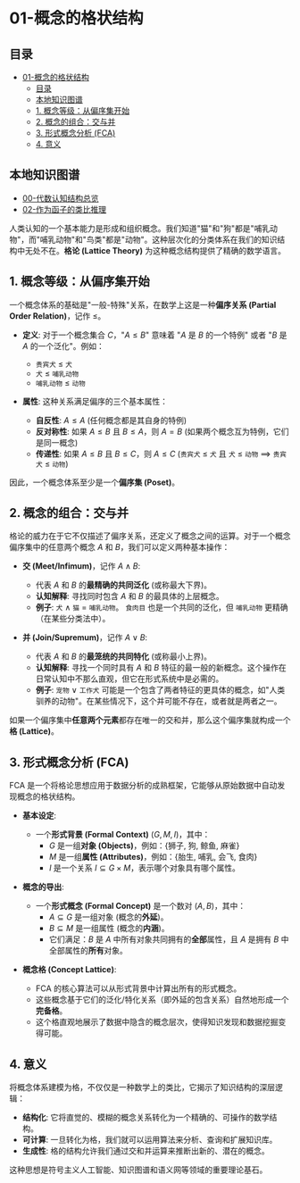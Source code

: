 # 01-概念的格状结构

<!-- 本地目录区块 -->
## 目录

- [01-概念的格状结构](#01-概念的格状结构)
  - [目录](#目录)
  - [本地知识图谱](#本地知识图谱)
  - [1. 概念等级：从偏序集开始](#1-概念等级从偏序集开始)
  - [2. 概念的组合：交与并](#2-概念的组合交与并)
  - [3. 形式概念分析 (FCA)](#3-形式概念分析-fca)
  - [4. 意义](#4-意义)

<!-- 本地知识图谱区块 -->
## 本地知识图谱

- [00-代数认知结构总览](./00-代数认知结构总览.md)
- [02-作为函子的类比推理](./02-作为函子的类比推理.md)

人类认知的一个基本能力是形成和组织概念。我们知道"猫"和"狗"都是"哺乳动物"，而"哺乳动物"和"鸟类"都是"动物"。这种层次化的分类体系在我们的知识结构中无处不在。**格论 (Lattice Theory)** 为这种概念结构提供了精确的数学语言。

## 1. 概念等级：从偏序集开始

一个概念体系的基础是"一般-特殊"关系，在数学上这是一种**偏序关系 (Partial Order Relation)**，记作 $\le$。

- **定义**: 对于一个概念集合 $C$，"$A \le B$" 意味着 "$A$ 是 $B$ 的一个特例" 或者 "$B$ 是 $A$ 的一个泛化"。例如：
  - `贵宾犬` $\le$ `犬`
  - `犬` $\le$ `哺乳动物`
  - `哺乳动物` $\le$ `动物`

- **属性**: 这种关系满足偏序的三个基本属性：
  - **自反性**: $A \le A$ (任何概念都是其自身的特例)
  - **反对称性**: 如果 $A \le B$ 且 $B \le A$，则 $A=B$ (如果两个概念互为特例，它们是同一概念)
  - **传递性**: 如果 $A \le B$ 且 $B \le C$，则 $A \le C$ (`贵宾犬` $\le$ `犬` 且 `犬` $\le$ `动物` $\implies$ `贵宾犬` $\le$ `动物`)

因此，一个概念体系至少是一个**偏序集 (Poset)**。

## 2. 概念的组合：交与并

格论的威力在于它不仅描述了偏序关系，还定义了概念之间的运算。对于一个概念偏序集中的任意两个概念 $A$ 和 $B$，我们可以定义两种基本操作：

- **交 (Meet/Infimum)**，记作 $A \wedge B$:
  - 代表 $A$ 和 $B$ 的**最精确的共同泛化** (或称最大下界)。
  - **认知解释**: 寻找同时包含 $A$ 和 $B$ 的最具体的上层概念。
  - **例子**: `犬` $\wedge$ `猫` = `哺乳动物`。 `食肉目` 也是一个共同的泛化，但 `哺乳动物` 更精确（在某些分类法中）。

- **并 (Join/Supremum)**，记作 $A \vee B$:
  - 代表 $A$ 和 $B$ 的**最笼统的共同特化** (或称最小上界)。
  - **认知解释**: 寻找一个同时具有 $A$ 和 $B$ 特征的最一般的新概念。这个操作在日常认知中不那么直观，但它在形式系统中是必需的。
  - **例子**: `宠物` $\vee$ `工作犬` 可能是一个包含了两者特征的更具体的概念，如"人类驯养的动物"。在某些情况下，这个并可能不存在，或者就是两者之一。

如果一个偏序集中**任意两个元素**都存在唯一的交和并，那么这个偏序集就构成一个**格 (Lattice)**。

## 3. 形式概念分析 (FCA)

FCA 是一个将格论思想应用于数据分析的成熟框架，它能够从原始数据中自动发现概念的格状结构。

- **基本设定**:
  - 一个**形式背景 (Formal Context)** $(G, M, I)$，其中：
    - $G$ 是一组**对象 (Objects)**，例如：{狮子, 狗, 鲸鱼, 麻雀}
    - $M$ 是一组**属性 (Attributes)**，例如：{胎生, 哺乳, 会飞, 食肉}
    - $I$ 是一个关系 $I \subseteq G \times M$，表示哪个对象具有哪个属性。

- **概念的导出**:
  - 一个**形式概念 (Formal Concept)** 是一个数对 $(A, B)$，其中：
    - $A \subseteq G$ 是一组对象 (概念的**外延**)。
    - $B \subseteq M$ 是一组属性 (概念的**内涵**)。
    - 它们满足：$B$ 是 $A$ 中所有对象共同拥有的**全部**属性，且 $A$ 是拥有 $B$ 中全部属性的**所有**对象。

- **概念格 (Concept Lattice)**:
  - FCA 的核心算法可以从形式背景中计算出所有的形式概念。
  - 这些概念基于它们的泛化/特化关系（即外延的包含关系）自然地形成一个**完备格**。
  - 这个格直观地展示了数据中隐含的概念层次，使得知识发现和数据挖掘变得可能。

## 4. 意义

将概念体系建模为格，不仅仅是一种数学上的类比，它揭示了知识结构的深层逻辑：

- **结构化**: 它将直觉的、模糊的概念关系转化为一个精确的、可操作的数学结构。
- **可计算**: 一旦转化为格，我们就可以运用算法来分析、查询和扩展知识库。
- **生成性**: 格的结构允许我们通过交和并运算来推断出新的、潜在的概念。

这种思想是符号主义人工智能、知识图谱和语义网等领域的重要理论基石。
